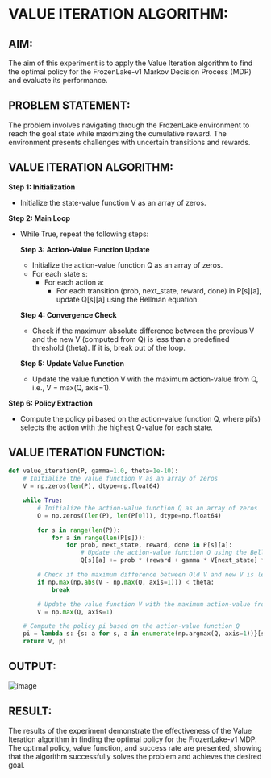 # VALUE ITERATION ALGORITHM:

## AIM:
The aim of this experiment is to apply the Value Iteration algorithm to find the optimal policy for the FrozenLake-v1 Markov Decision Process (MDP) and evaluate its performance.

## PROBLEM STATEMENT:
The problem involves navigating through the FrozenLake environment to reach the goal state while maximizing the cumulative reward. The environment presents challenges with uncertain transitions and rewards.

## VALUE ITERATION ALGORITHM:

**Step 1: Initialization**
- Initialize the state-value function V as an array of zeros.

**Step 2: Main Loop**
- While True, repeat the following steps:
  
  **Step 3: Action-Value Function Update**
  - Initialize the action-value function Q as an array of zeros.
  - For each state s:
    - For each action a:
      - For each transition (prob, next_state, reward, done) in P[s][a], update Q[s][a] using the Bellman equation.

  **Step 4: Convergence Check**
  - Check if the maximum absolute difference between the previous V and the new V (computed from Q) is less than a predefined threshold (theta). If it is, break out of the loop.

  **Step 5: Update Value Function**
  - Update the value function V with the maximum action-value from Q, i.e., V = max(Q, axis=1).

**Step 6: Policy Extraction**
- Compute the policy pi based on the action-value function Q, where pi(s) selects the action with the highest Q-value for each state.

## VALUE ITERATION FUNCTION:

```python
def value_iteration(P, gamma=1.0, theta=1e-10):
    # Initialize the value function V as an array of zeros
    V = np.zeros(len(P), dtype=np.float64)

    while True:
        # Initialize the action-value function Q as an array of zeros
        Q = np.zeros((len(P), len(P[0])), dtype=np.float64)

        for s in range(len(P)):
            for a in range(len(P[s])):
                for prob, next_state, reward, done in P[s][a]:
                    # Update the action-value function Q using the Bellman equation
                    Q[s][a] += prob * (reward + gamma * V[next_state] * (not done))

        # Check if the maximum difference between Old V and new V is less than theta.
        if np.max(np.abs(V - np.max(Q, axis=1))) < theta:
            break

        # Update the value function V with the maximum action-value from Q
        V = np.max(Q, axis=1)

    # Compute the policy pi based on the action-value function Q
    pi = lambda s: {s: a for s, a in enumerate(np.argmax(Q, axis=1))}[s]
    return V, pi
```
## OUTPUT:
![image](https://github.com/ragav-47/rl-value-iteration/assets/75235488/4a31418b-f1a5-4ff0-b9fe-ae9dcf24aaa3)

## RESULT:
The results of the experiment demonstrate the effectiveness of the Value Iteration algorithm in finding the optimal policy for the FrozenLake-v1 MDP. The optimal policy, value function, and success rate are presented, showing that the algorithm successfully solves the problem and achieves the desired goal.


